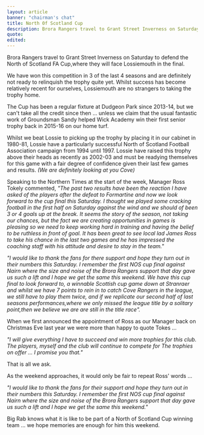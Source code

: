 ```yaml
---
layout: article
banner: "chairman's chat"
title: North 0f Scotland Cup
description: Brora Rangers travel to Grant Street Inverness on Saturday to defend the North of Scotland FA Cup,where they will face Lossiemouth in the final
quote:
edited:
---
```

Brora Rangers travel to Grant Street Inverness on Saturday to defend the North of Scotland FA Cup,where they will face Lossiemouth in the final.

We have won this competition in 3 of the last 4 seasons and are definitely not ready to relinquish the trophy quite yet. Whilst success has become relatively recent for ourselves, Lossiemouth are no strangers to taking the trophy home.

The Cup has been a regular fixture at Dudgeon Park since 2013-14, but we can't take all the credit since then ... unless we claim that the usual fantastic work of Groundsman Sandy helped Wick Academy win their first senior trophy back in 2015-16 on our home turf.

Whilst we beat Lossie to picking up the trophy by placing it in our cabinet in 1980-81, Lossie have a particularly successful North of Scotland Football Association campaign from 1994 until 1997. Lossie have raised this trophy above their heads as recently as 2002-03 and must be readying themselves for this game with a fair degree of confidence given their last few games and results. *(We are definitely looking at you Cove)*

Speaking to the Northern Times at the start of the week, Manager Ross Tokely commented, *"The past two results have been the reaction I have asked of the players after the defeat to Formartine and now we look forward to the cup final this Saturday. I thought we played some cracking football in the first half on Saturday against the wind and we should of been 3 or 4 goals up at the break. It seems the story of the season, not taking our chances, but the fact we are creating opportunities in games is pleasing so we need to keep working hard in training and having the belief to be ruthless in front of goal. It has been great to see local lad James Ross to take his chance in the last two games and he has impressed the coaching staff with his attitude and desire to stay in the team."*

*"I would like to thank the fans for there support and hope they turn out in their numbers this Saturday. I remember the first NOS cup final against Nairn where the size and noise of the Brora Rangers support that day gave us such a lift and I hope we get the same this weekend.  We have this cup final to look forward to, a winnable Scottish cup game down at Stranraer and whilst we have 7 points to rein in to catch Cove Rangers in the league, we still have to play them twice, and if we replicate our second half of last seasons performances,where we only missed the league title by a solitary point,then we believe we are are still in the title race".*

When we first announced the appointment of Ross as our Manager back on Christmas Eve last year we were more than happy to quote Tokes ...

*"I will give everything I have to succeed and win more trophies for this club. The players, myself and the club will continue to compete for The trophies on offer ... I promise you that."*

That is all we ask.

As the weekend approaches, it would only be fair to repeat Ross' words ...

*"I would like to thank the fans for their support and hope they turn out in their numbers this Saturday. I remember the first NOS cup final against Nairn where the size and noise of the Brora Rangers support that day gave us such a lift and I hope we get the same this weekend."*

Big Rab knows what it is like to be part of a North of Scotland Cup winning team ... we hope memories are enough for him this weekend.
